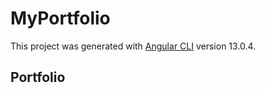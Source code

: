 # MyPortfolio

This project was generated with [Angular CLI](https://github.com/angular/angular-cli) version 13.0.4.

## Portfolio
